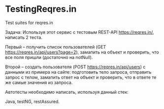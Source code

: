 # TestingReqres.in
Test suites for reqres.in

Задача: Используя этот сервис с тестовым REST-API https://reqres.in/, написать 2 теста.

Первый – получить список пользователей (GET  https://reqres.in/api/users?page=2), замапить на объект и проверить, что все поля пришли (достаточно на notNull).

Второй – создать пользователя (POST https://reqres.in/api/users) с данными из примера на сайте: подготовить тело запроса, отправить запрос с телом, замапить ответ на объект и проверить, что в ответе те же самые значения из запроса.

Автотесты необходимо написать,  используя данный стек:

Java, testNG, restAssured.
